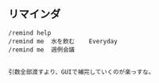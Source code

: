 ## リマインダ
```
/remind help
/remind	me	水を飲む	Everyday
/remind	me	週例会議


引数全部渡すより、GUIで補完していくのが楽っすな。
```
